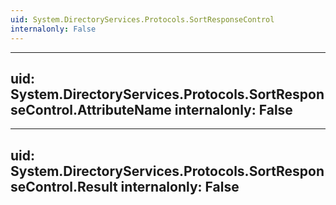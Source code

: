 ```yaml
---
uid: System.DirectoryServices.Protocols.SortResponseControl
internalonly: False
---
```


---
uid: System.DirectoryServices.Protocols.SortResponseControl.AttributeName
internalonly: False
---

---
uid: System.DirectoryServices.Protocols.SortResponseControl.Result
internalonly: False
---
